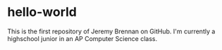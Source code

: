 # hello-world
This is the first repository of Jeremy Brennan on GitHub.
I'm currently a highschool junior in an AP Computer Science class.
